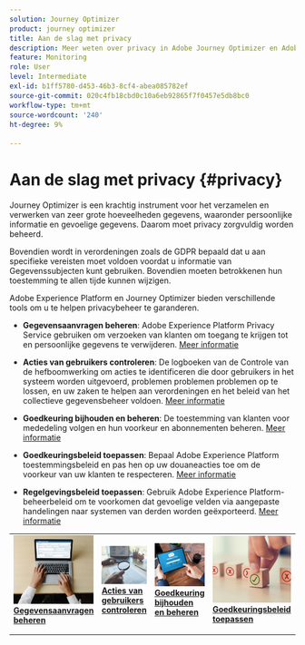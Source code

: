 ```yaml
---
solution: Journey Optimizer
product: journey optimizer
title: Aan de slag met privacy
description: Meer weten over privacy in Adobe Journey Optimizer en Adobe Experience Platform?
feature: Monitoring
role: User
level: Intermediate
exl-id: b1ff5780-d453-46b3-8cf4-abea085782ef
source-git-commit: 020c4fb18cbd0c10a6eb92865f7f0457e5db8bc0
workflow-type: tm+mt
source-wordcount: '240'
ht-degree: 9%

---
```


# Aan de slag met privacy {#privacy}

Journey Optimizer is een krachtig instrument voor het verzamelen en verwerken van zeer grote hoeveelheden gegevens, waaronder persoonlijke informatie en gevoelige gegevens. Daarom moet privacy zorgvuldig worden beheerd.

Bovendien wordt in verordeningen zoals de GDPR bepaald dat u aan specifieke vereisten moet voldoen voordat u informatie van Gegevenssubjecten kunt gebruiken. Bovendien moeten betrokkenen hun toestemming te allen tijde kunnen wijzigen.

Adobe Experience Platform en Journey Optimizer bieden verschillende tools om u te helpen privacybeheer te garanderen.

* **Gegevensaanvragen beheren**: Adobe Experience Platform Privacy Service gebruiken om verzoeken van klanten om toegang te krijgen tot en persoonlijke gegevens te verwijderen. [Meer informatie](requests.md)

* **Acties van gebruikers controleren**: De logboeken van de Controle van de hefboomwerking om acties te identificeren die door gebruikers in het systeem worden uitgevoerd, problemen problemen problemen op te lossen, en uw zaken te helpen aan verordeningen en het beleid van het collectieve gegevensbeheer voldoen. [Meer informatie](audit-logs.md)

* **Goedkeuring bijhouden en beheren**: De toestemming van klanten voor mededeling volgen en hun voorkeur en abonnementen beheren. [Meer informatie](opt-out.md)

* **Goedkeuringsbeleid toepassen**: Bepaal Adobe Experience Platform toestemmingsbeleid en pas hen op uw douaneacties toe om de voorkeur van uw klanten te respecteren. [Meer informatie](../action/consent.md)

* **Regelgevingsbeleid toepassen**: Gebruik Adobe Experience Platform-beheerbeleid om te voorkomen dat gevoelige velden via aangepaste handelingen naar systemen van derden worden geëxporteerd. [Meer informatie](../action/action-privacy.md)

<table style="table-layout:fixed"><tr style="border: 0;">
<td>
<a href="requests.md">
<img alt="Lood" src="../assets/do-not-localize/privacy-request.jpeg">
</a>
<div><a href="requests.md"><strong>Gegevensaanvragen beheren</strong>
</div>
<p>
</td>
<td>
<a href="audit-logs.md">
<img alt="Onfrequent" src="../assets/do-not-localize/privacy-audit.jpeg">
</a>
<div>
<a href="audit-logs.md"><strong>Acties van gebruikers controleren</strong></a>
</div>
<p></td>
<td>
<a href="opt-out.md">
<img alt="Validatie" src="../assets/do-not-localize/privacy-track-consent.jpeg">
</a>
<div>
<a href="opt-out.md"><strong>Goedkeuring bijhouden en beheren</strong></a>
</div>
<p>
</td>
<td>
<a href="../action/consent.md">
<img alt="Validatie" src="../assets/do-not-localize/privacy-consent-policies.jpeg">
</a>
<div>
<a href="../action/consent.md"><strong>Goedkeuringsbeleid toepassen</strong></a>
</div>
<p>
</td>
<td>
<a href="../action/action-privacy.md">
<img alt="Validatie" src="../assets/do-not-localize/privacy-governance.jpeg">
</a>
<div>
<a href="../action/action-privacy.md"><strong>Regelgevingsbeleid toepassen</strong></a>
</div>
<p>
</td>
</tr></table>

